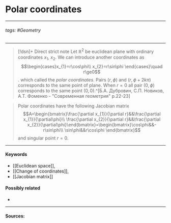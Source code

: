 # Polar coordinates
***
###### tags: #Geometry 
***
>[!dsn]+ Direct strict note
>Let $\mathbb{R}^{2}$ be euclidean plane with ordinary coordinates $x_{1}$, $x_{2}$. We can introduce another coordinates as
>$$\begin{cases}x_{1}=r\cos\phi\\ x_{2}=r\sin\phi \end{cases}\quad r\ge0$$.
>which called the *polar coordinates*. Pairs $(r,\phi)$ and $(r,\phi+2k\pi)$ corresponds to the same point of plane. When $r=0$ all pair $(0,\phi)$ corresponds to the same point $(0,0)$.^[Б.А. Дубровин, С.П. Новиков, А.Т. Фоменко - "Современная геометрия" p.22-23]


>Polar coordinates have the following Jacobian matrix
>$$A=\begin{bmatrix}\frac{\partial x_{1}}{\partial r}&&\frac{\partial x_{1}}{\partial\phi}\\ \frac{\partial x_{2}}{\partial r}&&\frac{\partial x_{2}}{\partial\phi}\end{bmatrix}=\begin{bmatrix}\cos\phi&&-r\sin\phi\\ \sin\phi&&r\cos\phi \end{bmatrix}$$
>and singular point $r=0$.
***
#### Keywords
- [[Euclidean space]],
- [[Change of coordinates]],
- [[Jacobian matrix]]
#### Possibly related
- 
***
#### Sources:
